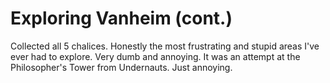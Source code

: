 # Exploring Vanheim (cont.)
Collected all 5 chalices. Honestly the most frustrating and stupid areas I've ever had to explore. Very dumb and annoying. It was an attempt at the Philosopher's Tower from Undernauts. Just annoying.